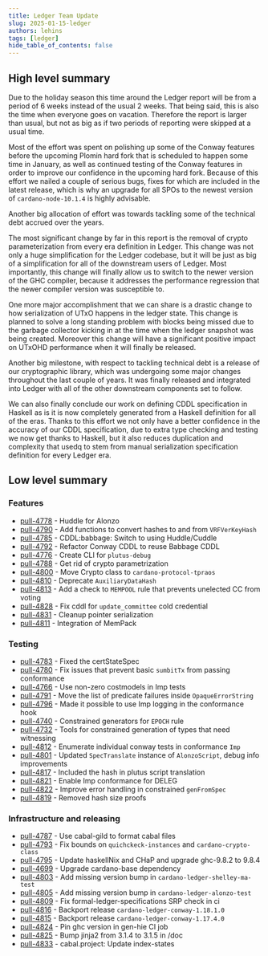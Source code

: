 ```yaml
---
title: Ledger Team Update
slug: 2025-01-15-ledger
authors: lehins
tags: [ledger]
hide_table_of_contents: false
---
```


## High level summary

Due to the holiday season this time around the Ledger report will be from a period of 6 weeks
instead of the usual 2 weeks. That being said, this is also the time when everyone goes on
vacation. Therefore the report is larger than usual, but not as big as if two periods of reporting
were skipped at a usual time.

Most of the effort was spent on polishing up some of the Conway features before the upcoming Plomin
hard fork that is scheduled to happen some time in January, as well as continued testing of the
Conway features in order to improve our confidence in the upcoming hard fork. Because of this effort
we nailed a couple of serious bugs, fixes for which are included in the latest release, which is why
an upgrade for all SPOs to the newest version of `cardano-node-10.1.4` is highly advisable.

Another big allocation of effort was towards tackling some of the technical debt accrued over the years.

The most significant change by far in this report is the removal of crypto parameterization from
every era definition in Ledger. This change was not only a huge simplification for the Ledger
codebase, but it will be just as big of a simplification for all of the downstream users of
Ledger. Most importantly, this change will finally allow us to switch to the newer version of the
GHC compiler, because it addresses the performance regression that the newer compiler version was
susceptible to.

One more major accomplishment that we can share is a drastic change to how serialization of UTxO
happens in the ledger state. This change is planned to solve a long standing problem with blocks
being missed due to the garbage collector kicking in at the time when the ledger snapshot was being
created. Moreover this change will have a significant positive impact on UTxOHD performance when it
will finally be released.

Another big milestone, with respect to tackling technical debt is a release of our cryptographic
library, which was undergoing some major changes throughout the last couple of years. It was finally
released and integrated into Ledger with all of the other downstream components set to follow.

We can also finally conclude our work on defining CDDL specification in Haskell as is it is now
completely generated from a Haskell definition for all of the eras. Thanks to this effort we not
only have a better confidence in the accuracy of our CDDL specification, due to extra type checking
and testing we now get thanks to Haskell, but it also reduces duplication and complexity that usedq
to stem from manual serialization specification definition for every Ledger era.


## Low level summary

### Features

* [pull-4778] - Huddle for Alonzo
* [pull-4790] - Add functions to convert hashes to and from `VRFVerKeyHash`
* [pull-4785] - CDDL:babbage: Switch to using Huddle/Cuddle
* [pull-4792] - Refactor Conway CDDL to reuse Babbage CDDL
* [pull-4776] - Create CLI for `plutus-debug`
* [pull-4788] - Get rid of crypto parametrization
* [pull-4800] - Move Crypto class to `cardano-protocol-tpraos`
* [pull-4810] - Deprecate `AuxiliaryDataHash`
* [pull-4813] - Add a check to `MEMPOOL` rule that prevents unelected CC from voting
* [pull-4828] - Fix cddl for `update_committee` cold credential
* [pull-4831] - Cleanup pointer serialization
* [pull-4811] - Integration of MemPack

### Testing

* [pull-4783] - Fixed the certStateSpec
* [pull-4780] - Fix issues that prevent basic `sumbitTx` from passing conformance
* [pull-4766] - Use non-zero costmodels in Imp tests
* [pull-4791] - Move the list of predicate failures inside `OpaqueErrorString`
* [pull-4796] - Made it possible to use Imp logging in the conformance hook
* [pull-4740] - Constrained generators for `EPOCH` rule
* [pull-4732] - Tools for constrained generation of types that need witnessing
* [pull-4812] - Enumerate individual conway tests in conformance `Imp`
* [pull-4801] - Updated `SpecTranslate` instance of `AlonzoScript`, debug info improvements
* [pull-4817] - Included the hash in plutus script translation
* [pull-4821] - Enable Imp conformance for DELEG
* [pull-4822] - Improve error handling in constrained `genFromSpec`
* [pull-4819] - Removed hash size proofs

### Infrastructure and releasing

* [pull-4787] - Use cabal-gild to format cabal files
* [pull-4793] - Fix bounds on `quichckeck-instances` and `cardano-crypto-class`
* [pull-4795] - Update haskellNix and CHaP and upgrade ghc-9.8.2 to 9.8.4
* [pull-4699] - Upgrade cardano-base dependency
* [pull-4803] - Add missing version bump in `cardano-ledger-shelley-ma-test`
* [pull-4805] - Add missing version bump in `cardano-ledger-alonzo-test`
* [pull-4809] - Fix formal-ledger-specifications SRP check in ci
* [pull-4816] - Backport release `cardano-ledger-conway-1.18.1.0`
* [pull-4815] - Backport release `cardano-ledger-conway-1.17.4.0`
* [pull-4824] - Pin ghc version in gen-hie CI job
* [pull-4825] - Bump jinja2 from 3.1.4 to 3.1.5 in /doc
* [pull-4833] - cabal.project: Update index-states

[pull-4783]: https://github.com/IntersectMBO/cardano-ledger/pull/4783
[pull-4780]: https://github.com/IntersectMBO/cardano-ledger/pull/4780
[pull-4766]: https://github.com/IntersectMBO/cardano-ledger/pull/4766
[pull-4778]: https://github.com/IntersectMBO/cardano-ledger/pull/4778
[pull-4790]: https://github.com/IntersectMBO/cardano-ledger/pull/4790
[pull-4787]: https://github.com/IntersectMBO/cardano-ledger/pull/4787
[pull-4793]: https://github.com/IntersectMBO/cardano-ledger/pull/4793
[pull-4795]: https://github.com/IntersectMBO/cardano-ledger/pull/4795
[pull-4785]: https://github.com/IntersectMBO/cardano-ledger/pull/4785
[pull-4792]: https://github.com/IntersectMBO/cardano-ledger/pull/4792
[pull-4791]: https://github.com/IntersectMBO/cardano-ledger/pull/4791
[pull-4776]: https://github.com/IntersectMBO/cardano-ledger/pull/4776
[pull-4699]: https://github.com/IntersectMBO/cardano-ledger/pull/4699
[pull-4788]: https://github.com/IntersectMBO/cardano-ledger/pull/4788
[pull-4796]: https://github.com/IntersectMBO/cardano-ledger/pull/4796
[pull-4740]: https://github.com/IntersectMBO/cardano-ledger/pull/4740
[pull-4803]: https://github.com/IntersectMBO/cardano-ledger/pull/4803
[pull-4805]: https://github.com/IntersectMBO/cardano-ledger/pull/4805
[pull-4732]: https://github.com/IntersectMBO/cardano-ledger/pull/4732
[pull-4809]: https://github.com/IntersectMBO/cardano-ledger/pull/4809
[pull-4800]: https://github.com/IntersectMBO/cardano-ledger/pull/4800
[pull-4812]: https://github.com/IntersectMBO/cardano-ledger/pull/4812
[pull-4810]: https://github.com/IntersectMBO/cardano-ledger/pull/4810
[pull-4813]: https://github.com/IntersectMBO/cardano-ledger/pull/4813
[pull-4816]: https://github.com/IntersectMBO/cardano-ledger/pull/4816
[pull-4815]: https://github.com/IntersectMBO/cardano-ledger/pull/4815
[pull-4801]: https://github.com/IntersectMBO/cardano-ledger/pull/4801
[pull-4817]: https://github.com/IntersectMBO/cardano-ledger/pull/4817
[pull-4824]: https://github.com/IntersectMBO/cardano-ledger/pull/4824
[pull-4825]: https://github.com/IntersectMBO/cardano-ledger/pull/4825
[pull-4821]: https://github.com/IntersectMBO/cardano-ledger/pull/4821
[pull-4822]: https://github.com/IntersectMBO/cardano-ledger/pull/4822
[pull-4828]: https://github.com/IntersectMBO/cardano-ledger/pull/4828
[pull-4831]: https://github.com/IntersectMBO/cardano-ledger/pull/4831
[pull-4833]: https://github.com/IntersectMBO/cardano-ledger/pull/4833
[pull-4811]: https://github.com/IntersectMBO/cardano-ledger/pull/4811
[pull-4819]: https://github.com/IntersectMBO/cardano-ledger/pull/4819
